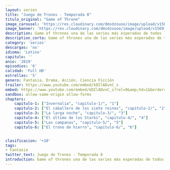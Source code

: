 ```yaml
---
layout: series
title: "Juego de Tronos - Temporada 8"
titulo_original: "Game of Throne"
image_carousel: 'https://res.cloudinary.com/dmsdzouoo/image/upload/v1569176891/juego8-min_csynxn.jpg'
image_banner: 'https://res.cloudinary.com/dmsdzouoo/image/upload/v1569176893/cq5dam.web_.1200.675-678x381-min_lniy1l.jpg'
description: Game of thrones una de las series más esperadas de todos los tiempos regresa en su octava y última temporada. Basada en las novelas del escritor estadounidense George R. R. Martin A Song of Ice and Fire (Canción de hielo y fuego) y producida por David Benioff y D. B. Weiss, Juego de tronos, estrena el desenlace de la serie. La octava temporada a diferencia de la anterior cuenta con 6 capítulos de más de 60 minutos de duración cada una, seis episodios donde la batalla más larga es la protagonista. Sin lugar a dudas el tan temido invierno ha llegado y con él los caminantes blancos, las casas más representativas luchan contra un enemigo en común el Ejercito de la noche. Jon Snow (Kit Harington) Y Daenerys Targaryen (Emilia Clarke) unidos con un objetivo en común, por su parte los Stark esperan la pronta llegada del ejército de caminantes para enfrentar una de las batallas más complicadas de la serie, que podría terminar con el linaje de los Stark. La lucha por el trono y a la misma ves la disputa por sobrevivir hará decidir entre pelear en conjunto o esperar la muerte ante la conquista del tan temido Rey de la noche. Con un reparto de excelentes actores la octava temporada de Juego de tronos promete marcar historia con esta serie de fantasía. 
description_corta: Game of thrones una de las series más esperadas de todos los tiempos regresa en su octava y última temporada. Basada en las novelas del escritor estadounidense George R. R. Martin A Song of Ice and Fire (Canción de hielo y fuego) y producida por David Benioff y D. B. Weiss, Juego de tronos, estrena el
category: 'series'
descargas: 'no'
idioma: 'Latino'
capitulo: ''
anio: '2019'
episodios: '6'
calidad: 'Full HD'
estrellas: '5'
genero: Fantasia, Drama, Acción, Ciencia Ficción
trailer: https://www.youtube.com/embed/kDIlADvnC_s
embed: https://www.youtube.com/embed/kDIlADvnC_s?rel=0&amp;hd=1&border=0&wmode=opaque&enablejsapi=1&modestbranding=1&controls=1&showinfo=1
sandbox: allow-same-origin allow-forms 
chapters:
    capitulo-1: ["Invernalia", "capitulo-1/", "1"]
    capitulo-2: ["El caballero de los siete reinos", "capitulo-2/", "2"]
    capitulo-3: ["La larga noche", "capitulo-3/", "3"]
    capitulo-4: ["El último de los Starks", "capitulo-4/", "4"]
    capitulo-5: ["Las campanas", "capitulo-5/", "5"]
    capitulo-6: ["El trono de hierro", "capitulo-6/", "6"]


clasificacion: '+10'
tags:
- Fantasia
twitter_text: Juego de Tronos - Temporada 8
introduction: Game of thrones una de las series más esperadas de todos los tiempos regresa en su octava y última temporada. Basada en las novelas del escritor estadounidense George R. R. Martin A Song of Ice and Fire (Canción de hielo y fuego) y producida por David Benioff y D. B. Weiss, Juego de tronos, estrena el
---
```












